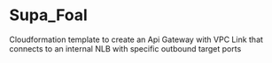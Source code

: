 # Supa_Foal
Cloudformation template to create an Api Gateway with VPC Link that connects to an internal NLB with specific outbound target ports
